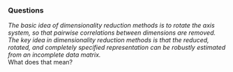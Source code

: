 ### Questions
*The basic idea of dimensionality reduction methods is to rotate the axis system, so that pairwise correlations between dimensions are removed. The key idea in dimensionality reduction methods is that the reduced, rotated, and completely specified representation can be robustly estimated from an incomplete data matrix.*  
What does that mean?  
